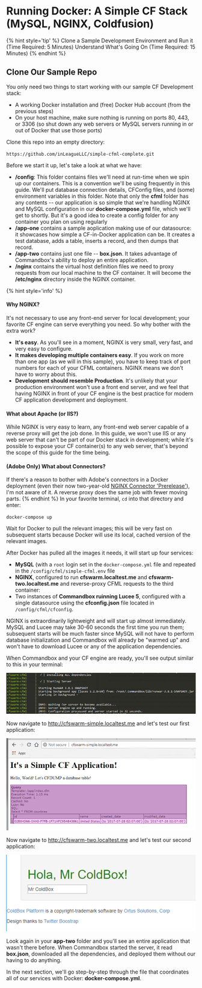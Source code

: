 # Running Docker: A Simple CF Stack (MySQL, NGINX, Coldfusion)
{% hint style='tip' %}
Clone a Sample Development Environment and Run it (Time Required: 5 Minutes)
Understand What's Going On (Time Required: 15 Minutes)
{% endhint %}

## Clone Our Sample Repo
You only need two things to start working with our sample CF Development stack:

- A working Docker installation and (free) Docker Hub account (from the previous steps)
- On your host machine, make sure nothing is running on ports 80, 443, or 3306 (so shut down any web servers or MySQL servers running in or out of Docker that use those ports)

Clone this repo into an empty directory: 

`https://github.com/inLeagueLLC/simple-cfml-complete.git`

Before we start it up, let's take a look at what we have:

* **/config**: This folder contains files we'll need at run-time when we spin up our containers. This is a convention we'll be using frequently in this guide. We'll put database connection details, CFConfig files, and (some) environment variables in this folder. Note that only the **cfml** folder has any contents -- our application is so simple that we're handling NGINX and MySQL configuration in our **docker-compose.yml** file, which we'll get to shortly. But it's a good idea to create a config folder for any container you plan on using regularly
* **/app-one** contains a sample aoplication making use of our datasource: it showcases how simple a CF-in-Docker application can be. It creates a test database, adds a table, inserts a record, and then dumps that record.
* **/app-two** contains just one file -- **box.json**. It takes advantage of Commandbox's ability to deploy an entire application. 
* **/nginx** contains the virtual host definition files we need to proxy requests from our local machine to the CF container. It will become the **/etc/nginx** directory inside the NGINX container.

{% hint style='info' %}
#### Why NGINX?
It's not necessary to use any front-end server for local development; your favorite CF engine can serve everything you need. So why bother with the extra work?

* **It's easy**. As you'll see in a moment, NGINX is very small, very fast, and very easy to configure.
* **It makes developing multiple containers easy**. If you work on more than one app (as we will in this sample), you have to keep track of port numbers for each of your CFML containers. NGINX means we don't have to worry about this.
* **Development should resemble Production**. It's unlikely that your production environment won't use a front end server, and we feel that having NGINX in front of your CF engine is the best practice for modern CF application development and deployment.

#### What about Apache (or IIS?)
While NGINX is very easy to learn, any front-end web server capable of a reverse proxy will get the job done. In this guide, we won't use IIS or any web server that can't be part of our Docker stack in development; while it's possible to expose your CF container(s) to any web server, that's beyond the scope of this guide for the time being. 

#### (Adobe Only) What about Connectors?

If there's a reason to bother with Adobe's connectors in a Docker deployment (even their now two-year-old [NGINX Connector 'Prerelease'](https://coldfusion.adobe.com/2016/10/prerelease-build-of-nginx-connector-for-coldfusion-2016-now-available/)), I'm not aware of it. A reverse proxy does the same job with fewer moving parts.
{% endhint %}
In your favorite terminal, `cd` into that directory and enter:

`docker-compose up`

Wait for Docker to pull the relevant images; this will be very fast on subsequent starts because Docker will use its local, cached version of the relevant images.

After Docker has pulled all the images it needs, it will start up four services:

- **MySQL** (with a `root` login set in the `docker-compose.yml` file and repeated in the `/config/cfml/simple-cfml.env` file
- **NGINX**, configured to run **cfswarm.localtest.me** and **cfswarm-two.localtest.me** and reverse-proxy CFML requests to the third container:
- Two instances of **Commandbox ruinning Lucee 5**, configured with a single datasource using the **cfconfig.json** file located in `/config/cfml/cfconfig`. 

NGINX is extraordinarily lightweight and will start up almost immediately. MySQL and Lucee may take 30-60 seconds the first time you run them; subsequent starts will be much faster since MySQL will not have to perform database initialization and Commandbox will already be "warmed up" and won't have to download Lucee or any of the application dependencies. 

When Commandbox and your CF engine are ready, you'll see output similar to this in your terminal:

![Figure 3.4: Commandbox Finishes Starting Up ](/assets/commandbox_ready.png)

Now navigate to http://cfswarm-simple.localtest.me and let's test our first application:

![Figure 3.5: A simple CF page accesses our MySQL Database ](/assets/cfswarm-simple-one.png)

Now navigate to http://cfswarm-two.localtest.me and let's test our second application:

![Figure 3.6: Coldbox downloaded and deployed the application based off our box.json](/assets/cfswarm-simple-two.png)

Look again in your **app-two** folder and you'll see an entire application that wasn't there before. When Commandbox started the server, it read **box.json**, downloaded all the dependencies, and deployed them without our having to do anything.

In the next section, we'll go step-by-step through the file that coordinates all of our services with Docker: **docker-compose.yml**.
